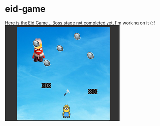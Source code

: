 # eid-game

Here is the Eid Game  .. Boss stage not completed yet, I'm working on it (:
!
![game](Picture1.png)
